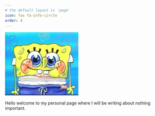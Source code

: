 ```yaml
---
# the default layout is 'page'
icon: fas fa-info-circle
order: 4
---
```


![About](/assets/img/profileimage.png)

Hello welcome to my personal page where I will be writing about nothing important.

